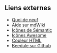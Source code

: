 ## Liens externes

- <a href="https://github.com/pbillerot/beedule/blob/master/CHANGELOG.md" target="_blank">Quoi de neuf</a>
- <a href="https://dynalon.github.io/mdwiki/#!index.md" target="_blank">Aide sur mdWiki</a>
- <a href="https://fomantic-ui.com/elements/icon.html" target="_blank">Icônes de Sémantic</a>
- <a href="https://fontawesome.com/v5.15/icons?d=gallery&p=2&m=free" target="_blank">Icônes Awesome</a>
- <a href="https://web-color.aliasdmc.fr/couleurs-hexa-rgb-hsl-predefini-html-css.php" target="_blank">Couleur HTML</a>
- <a href="https://github.com/pbillerot/beedule" target="_blank">Beedule sur Github</a>

<a href="" target="_blank"></a>
